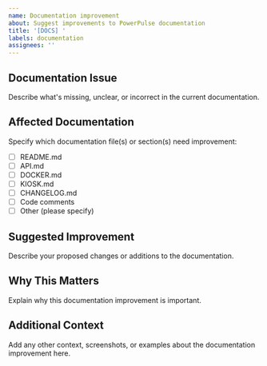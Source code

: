 ```yaml
---
name: Documentation improvement
about: Suggest improvements to PowerPulse documentation
title: '[DOCS] '
labels: documentation
assignees: ''
---
```


## Documentation Issue
Describe what's missing, unclear, or incorrect in the current documentation.

## Affected Documentation
Specify which documentation file(s) or section(s) need improvement:
- [ ] README.md
- [ ] API.md
- [ ] DOCKER.md
- [ ] KIOSK.md
- [ ] CHANGELOG.md
- [ ] Code comments
- [ ] Other (please specify)

## Suggested Improvement
Describe your proposed changes or additions to the documentation.

## Why This Matters
Explain why this documentation improvement is important.

## Additional Context
Add any other context, screenshots, or examples about the documentation improvement here.
